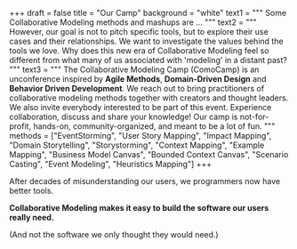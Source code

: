 +++
draft = false
title = "Our Camp"
background = "white"
text1 = """
Some Collaborative Modeling methods and mashups are ...
"""
text2 = """
However, our goal is not to pitch specific tools, but to explore their use cases and their relationships. We want to investigate the values behind the tools we love. Why does this new era of Collaborative Modeling feel so different from what many of us associated with 'modeling' in a distant past?
"""
text3 = """
The Collaborative Modeling Camp (ComoCamp) is an unconference inspired by **Agile Methods**, **Domain-Driven Design** and **Behavior Driven Development**. We reach out to bring practitioners of collaborative modeling methods together with creators and thought leaders. We also invite everybody interested to be part of this event. Experience collaboration, discuss and share your knowledge! Our camp is not-for-profit, hands-on, community-organized, and meant to be a lot of fun.
"""
methods = ["EventStorming", "User Story Mapping", "Impact Mapping", "Domain Storytelling", "Storystorming", "Context Mapping", "Example Mapping", "Business Model Canvas", "Bounded Context Canvas", "Scenario Casting", "Event Modeling", "Heuristics Mapping"]
+++

After decades of misunderstanding our users, we programmers now have better tools.

**Collaborative Modeling makes it easy to build the software our users really need.**

(And not the software we only thought they would need.)